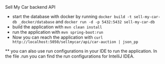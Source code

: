 Sell My Car backend API


- start the database with docker by running `docker build -t sell-my-car-db _docker/database` and `docker run -d -p 5432:5432 sell-my-car-db`
- build the application with `mvn clean install`
- run the application with `mvn spring-boot:run`
- Now you can reach the application with `curl http://localhost:5050/sellmycar/api/car-auction | json_pp`

** you can also use run configurations in your IDE to run the application. In the file .run you can find the run configurations for IntelliJ IDEA.